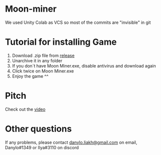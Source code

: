 # Moon-miner

We used Unity Colab as VCS so most of the commits are "invisible" in git

# Tutorial for installing Game

1) Download .zip file from [release](https://github.com/DanielLyi/Moon-miner/releases/tag/0.0.1)
2) Unarchive it in any folder  
3) If you don`t have Moon Miner.exe, disable antivirus and download again 
4) Click twice on Moon Miner.exe
5) Enjoy the game ^^



# Pitch
Check out the [video](https://www.youtube.com/watch?v=SynRGfPzQs8)

# Other questions
If any problems, please contact danylo.liakh@gmail.com on email, Danylo#1349 or Ilya#3110 on discord
